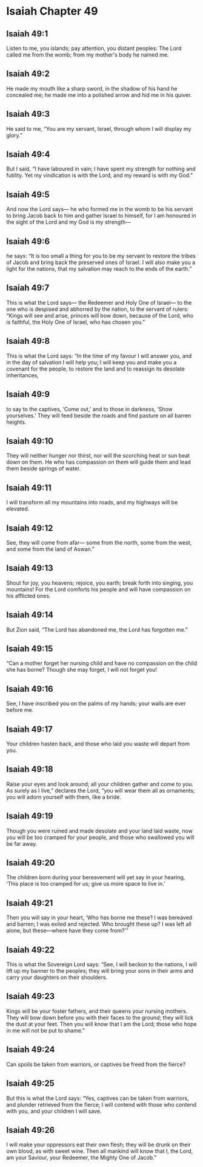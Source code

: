 # Isaiah Chapter 49

## Isaiah 49:1
Listen to me, you islands; pay attention, you distant peoples: The Lord called me from the womb; from my mother's body he named me.

## Isaiah 49:2
He made my mouth like a sharp sword, in the shadow of his hand he concealed me; he made me into a polished arrow and hid me in his quiver.

## Isaiah 49:3
He said to me, “You are my servant, Israel, through whom I will display my glory.”

## Isaiah 49:4
But I said, “I have laboured in vain; I have spent my strength for nothing and futility. Yet my vindication is with the Lord, and my reward is with my God.”

## Isaiah 49:5
And now the Lord says— he who formed me in the womb to be his servant to bring Jacob back to him and gather Israel to himself, for I am honoured in the sight of the Lord and my God is my strength—

## Isaiah 49:6
he says: “It is too small a thing for you to be my servant to restore the tribes of Jacob and bring back the preserved ones of Israel. I will also make you a light for the nations, that my salvation may reach to the ends of the earth.”

## Isaiah 49:7
This is what the Lord says— the Redeemer and Holy One of Israel— to the one who is despised and abhorred by the nation, to the servant of rulers: “Kings will see and arise, princes will bow down, because of the Lord, who is faithful, the Holy One of Israel, who has chosen you.”

## Isaiah 49:8
This is what the Lord says: “In the time of my favour I will answer you, and in the day of salvation I will help you; I will keep you and make you a covenant for the people, to restore the land and to reassign its desolate inheritances,

## Isaiah 49:9
to say to the captives, ‘Come out,’ and to those in darkness, ‘Show yourselves.’ They will feed beside the roads and find pasture on all barren heights.

## Isaiah 49:10
They will neither hunger nor thirst, nor will the scorching heat or sun beat down on them. He who has compassion on them will guide them and lead them beside springs of water.

## Isaiah 49:11
I will transform all my mountains into roads, and my highways will be elevated.

## Isaiah 49:12
See, they will come from afar— some from the north, some from the west, and some from the land of Aswan.”

## Isaiah 49:13
Shout for joy, you heavens; rejoice, you earth; break forth into singing, you mountains! For the Lord comforts his people and will have compassion on his afflicted ones.

## Isaiah 49:14
But Zion said, “The Lord has abandoned me, the Lord has forgotten me.”

## Isaiah 49:15
“Can a mother forget her nursing child and have no compassion on the child she has borne? Though she may forget, I will not forget you!

## Isaiah 49:16
See, I have inscribed you on the palms of my hands; your walls are ever before me.

## Isaiah 49:17
Your children hasten back, and those who laid you waste will depart from you.

## Isaiah 49:18
Raise your eyes and look around; all your children gather and come to you. As surely as I live,” declares the Lord, “you will wear them all as ornaments; you will adorn yourself with them, like a bride.

## Isaiah 49:19
Though you were ruined and made desolate and your land laid waste, now you will be too cramped for your people, and those who swallowed you will be far away.

## Isaiah 49:20
The children born during your bereavement will yet say in your hearing, ‘This place is too cramped for us; give us more space to live in.’

## Isaiah 49:21
Then you will say in your heart, ‘Who has borne me these? I was bereaved and barren; I was exiled and rejected. Who brought these up? I was left all alone, but these—where have they come from?’”

## Isaiah 49:22
This is what the Sovereign Lord says: “See, I will beckon to the nations, I will lift up my banner to the peoples; they will bring your sons in their arms and carry your daughters on their shoulders.

## Isaiah 49:23
Kings will be your foster fathers, and their queens your nursing mothers. They will bow down before you with their faces to the ground; they will lick the dust at your feet. Then you will know that I am the Lord; those who hope in me will not be put to shame.”

## Isaiah 49:24
Can spoils be taken from warriors, or captives be freed from the fierce?

## Isaiah 49:25
But this is what the Lord says: “Yes, captives can be taken from warriors, and plunder retrieved from the fierce; I will contend with those who contend with you, and your children I will save.

## Isaiah 49:26
I will make your oppressors eat their own flesh; they will be drunk on their own blood, as with sweet wine. Then all mankind will know that I, the Lord, am your Saviour, your Redeemer, the Mighty One of Jacob.”
